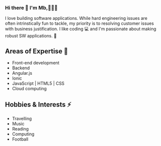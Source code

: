 ### Hi there 👋 I'm Mb,👨🏻‍💻

I love building software applications. While hard engineering issues are often intrinstically fun to tackle, my priority is to resolving customer issues with business justification. I like coding 💻 and I'm passionate about making robust SW applications.
🙌 

## Areas of Expertise 🌱
* Front-end development
* Backend
* Angular.js
* Ionic
* JavaScript | HTML5 | CSS
* Cloud computing

## Hobbies & Interests ⚡
* Travelling
* Music
* Reading
* Computing
* Football
<!--
**Mbboutidem/Mbboutidem** is a ✨ _special_ ✨ repository because its `README.md` (this file) appears on your GitHub profile.

Here are some ideas to get you started:

- 🔭 I’m currently working on ...
- 🌱 I’m currently learning ...
- 👯 I’m looking to collaborate on ...
- 🤔 I’m looking for help with ...
- 💬 Ask me about ...
- 📫 How to reach me: ...
- 😄 Pronouns: ...
- ⚡ Fun fact: ...
-->
